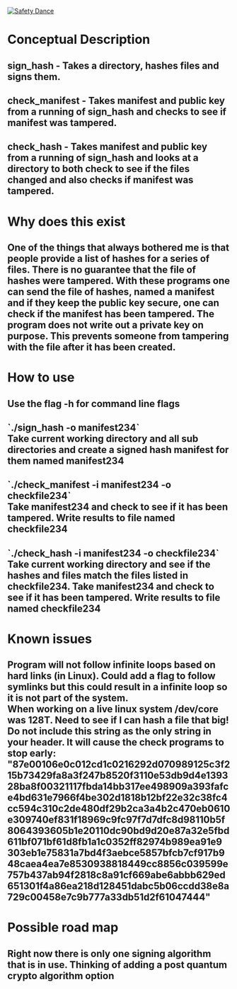 [![Safety Dance](https://img.shields.io/badge/unsafe-forbidden-success.svg)](https://github.com/rust-secure-code/safety-dance/)
<BR>

<h1>Conceptual Description</h1>
<h2>sign_hash - Takes a directory, hashes files and signs them.<br></h2>
<h2>check_manifest - Takes manifest and public key from a running of sign_hash and checks to see if manifest was tampered.<br></h2>
<h2>check_hash - Takes manifest and public key from a running of sign_hash and looks at a directory to both check to see if the files changed and also checks if manifest was tampered.<br></h2>

<h1>Why does this exist<br></h1>
<h2>One of the things that always bothered me is that people provide a list of hashes for a series of files. There is no guarantee that the file of hashes were tampered. With these programs one can send the file of hashes, named a manifest and if they keep the public key secure, one can check if the manifest has been tampered. The program does not write out a private key on purpose. This prevents someone from tampering with the file after it has been created. <br></h2>

<h1> How to use <br></h1>
<h2> Use the flag -h for command line flags <br></h2>

<h2> `./sign_hash -o manifest234`<br>
Take current working directory and all sub directories and create a signed hash manifest for them named manifest234</h2>
<h2> `./check_manifest -i manifest234 -o checkfile234` <br>
Take manifest234 and check to see if it has been tampered. Write results to file named checkfile234</h2>
<h2> `./check_hash -i manifest234 -o checkfile234`<br>
Take current working directory and see if the hashes and files match the files listed in checkfile234. Take manifest234 and check to see if it has been tampered. Write results to file named checkfile234</h2>

<h1> Known issues <br></h1>
<h2> Program will not follow infinite loops based on hard links (in Linux). Could add a flag to follow symlinks but this could result in a infinite loop so it is not part of the system.<br>
<b2> When working on a live linux system /dev/core was 128T. Need to see if I can hash a file that big!<br>
<b2> Do not include this string as the only string in your header. It will cause the check programs to stop early:
"87e00106e0c012cd1c0216292d070989125c3f215b73429fa8a3f247b8520f3110e53db9d4e139328ba8f00321117fbda14bb317ee498909a393fafce4bd631e7966f4be302d1818b12bf22e32c38fc4cc594c310c2de480df29b2ca3a4b2c470eb0610e309740ef831f18969c9fc97f7d7dfc8d98110b5f8064393605b1e20110dc90bd9d20e87a32e5fbd611bf071bf61d8fb1a1c0352ff82974b989ea91e9
303eb1e75831a7bd4f3aebce5857bfcb7cf917b948caea4ea7e8530938818449cc8856c039599e757b437ab94f2818c8a91cf669abe6abbb629ed651301f4a86ea218d128451dabc5b06ccdd38e8a729c00458e7c9b777a33db51d2f61047444"</h2>


<h1>Possible road map <br></h1>
<h2>Right now there is only one signing algorithm that is in use. Thinking of adding a post quantum crypto algorithm option<br></h2>

